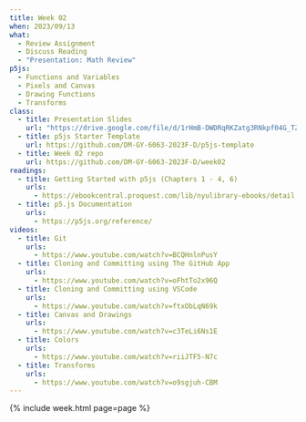 ```yaml
---
title: Week 02
when: 2023/09/13
what:
  - Review Assignment
  - Discuss Reading
  - "Presentation: Math Review"
p5js:
  - Functions and Variables
  - Pixels and Canvas
  - Drawing Functions
  - Transforms
class:
  - title: Presentation Slides
    url: "https://drive.google.com/file/d/1rHmB-DWDRqRKZatg3RNkpf04G_TZdA7X/"
  - title: p5js Starter Template
    url: https://github.com/DM-GY-6063-2023F-D/p5js-template
  - title: Week 02 repo
    url: https://github.com/DM-GY-6063-2023F-D/week02
readings:
  - title: Getting Started with p5js (Chapters 1 - 4, 6)
    urls:
      - https://ebookcentral.proquest.com/lib/nyulibrary-ebooks/detail.action?docID=4333728
  - title: p5.js Documentation
    urls:
      - https://p5js.org/reference/
videos:
  - title: Git
    urls:
      - https://www.youtube.com/watch?v=BCQHnlnPusY
  - title: Cloning and Committing using The GitHub App
    urls:
      - https://www.youtube.com/watch?v=oFhtTo2x96Q
  - title: Cloning and Committing using VSCode
    urls:
      - https://www.youtube.com/watch?v=ftxObLqN69k
  - title: Canvas and Drawings
    urls:
      - https://www.youtube.com/watch?v=c3TeLi6Ns1E
  - title: Colors
    urls:
      - https://www.youtube.com/watch?v=riiJTF5-N7c
  - title: Transforms
    urls:
      - https://www.youtube.com/watch?v=o9sgjuh-CBM
---
```

{% include week.html page=page %}
